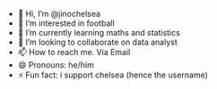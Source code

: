- 👋 Hi, I’m @jinochelsea
- 👀 I’m interested in football
- 🌱 I’m currently learning maths and statistics
- 💞️ I’m looking to collaborate on data analyst
- 📫 How to reach me. Via Email
- 😄 Pronouns: he/him
- ⚡ Fun fact: i support chelsea (hence the username)

<!---
jinochelsea/jinochelsea is a ✨ special ✨ repository because its `README.md` (this file) appears on your GitHub profile.
You can click the Preview link to take a look at your changes.
--->
